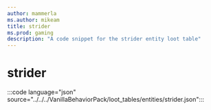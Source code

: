 ```yaml
---
author: mammerla
ms.author: mikeam
title: strider
ms.prod: gaming
description: "A code snippet for the strider entity loot table"
---
```


# strider

:::code language="json" source="../../../VanillaBehaviorPack/loot_tables/entities/strider.json":::
